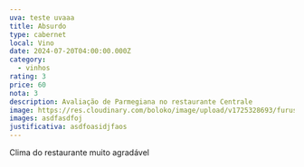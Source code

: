 ```yaml
---
uva: teste uvaaa
title: Absurdo
type: cabernet
local: Vino
date: 2024-07-20T04:00:00.000Z
category: 
  - vinhos
rating: 3
price: 60
nota: 3
description: Avaliação de Parmegiana no restaurante Centrale
image: https://res.cloudinary.com/boloko/image/upload/v1725328693/furushow5/parmegianologo/aCMKvsV_-_Imgur_remox6.gif
images: asdfasdfoj
justificativa: asdfoasidjfaos
---
```

Clima do restaurante muito agradável
